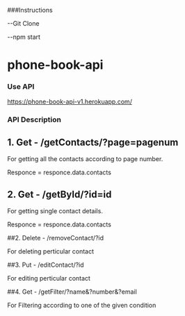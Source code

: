 
###Instructions 

--Git Clone 

--npm start



# phone-book-api

### Use API
https://phone-book-api-v1.herokuapp.com/

### API Description 

## 1. Get - /getContacts/?page=pagenum 

For getting all the contacts according to page number.

Responce = responce.data.contacts

## 2. Get - /getById/?id=id 

For getting single contact details.

Responce  = responce.data.contacts

##2. Delete - /removeContact/?id

For deleting perticular contact

##3. Put - /editContact/?id

For editing perticular contact

##4. Get - /getFilter/?name&?number&?email

For Filtering according to one of the given condition




